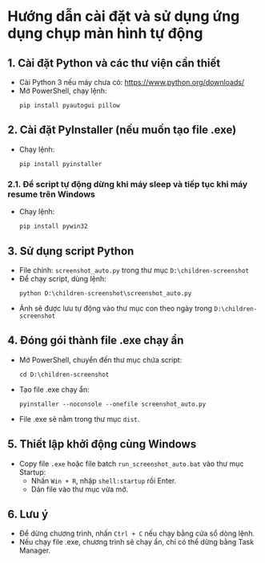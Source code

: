# Hướng dẫn cài đặt và sử dụng ứng dụng chụp màn hình tự động

## 1. Cài đặt Python và các thư viện cần thiết

- Cài Python 3 nếu máy chưa có: https://www.python.org/downloads/
- Mở PowerShell, chạy lệnh:
  ```
  pip install pyautogui pillow
  ```

## 2. Cài đặt PyInstaller (nếu muốn tạo file .exe)

- Chạy lệnh:
  ```
  pip install pyinstaller
  ```

### 2.1. Để script tự động dừng khi máy sleep và tiếp tục khi máy resume trên Windows

- Chạy lệnh:
  ```
  pip install pywin32
  ```

## 3. Sử dụng script Python

- File chính: `screenshot_auto.py` trong thư mục `D:\children-screenshot`
- Để chạy script, dùng lệnh:
  ```
  python D:\children-screenshot\screenshot_auto.py
  ```
- Ảnh sẽ được lưu tự động vào thư mục con theo ngày trong `D:\children-screenshot`

## 4. Đóng gói thành file .exe chạy ẩn

- Mở PowerShell, chuyển đến thư mục chứa script:
  ```
  cd D:\children-screenshot
  ```
- Tạo file .exe chạy ẩn:
  ```
  pyinstaller --noconsole --onefile screenshot_auto.py
  ```
- File .exe sẽ nằm trong thư mục `dist`.

## 5. Thiết lập khởi động cùng Windows

- Copy file `.exe` hoặc file batch `run_screenshot_auto.bat` vào thư mục Startup:
  - Nhấn `Win + R`, nhập `shell:startup` rồi Enter.
  - Dán file vào thư mục vừa mở.

## 6. Lưu ý

- Để dừng chương trình, nhấn `Ctrl + C` nếu chạy bằng cửa sổ dòng lệnh.
- Nếu chạy file .exe, chương trình sẽ chạy ẩn, chỉ có thể dừng bằng Task Manager.
